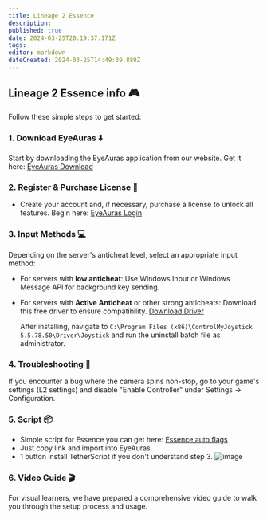```yaml
---
title: Lineage 2 Essence
description: 
published: true
date: 2024-03-25T20:19:37.171Z
tags: 
editor: markdown
dateCreated: 2024-03-25T14:49:39.889Z
---
```


## Lineage 2 Essence info :video_game:

Follow these simple steps to get started:

### 1. Download EyeAuras :arrow_down:

Start by downloading the EyeAuras application from our website. Get it here: [EyeAuras Download](https://eyeauras.net/download)

### 2. Register & Purchase License :key:

- Create your account and, if necessary, purchase a license to unlock all features. Begin here: [EyeAuras Login](https://eyeauras.net/login)

### 3. Input Methods :computer:

Depending on the server's anticheat level, select an appropriate input method:

- For servers with **low anticheat**: Use Windows Input or Windows Message API for background key sending.
- For servers with **Active Anticheat** or other strong anticheats: Download this free driver to ensure compatibility. [Download Driver](https://tetherscript.com/controlmyjoystick-download/)

  After installing, navigate to `C:\Program Files (x86)\ControlMyJoystick 5.5.78.50\Driver\Joystick` and run the uninstall batch file as administrator.

### 4. Troubleshooting :wrench:

If you encounter a bug where the camera spins non-stop, go to your game's settings (L2 settings) and disable "Enable Controller" under Settings -> Configuration.

### 5. Script :package:

- Simple script for Essence you can get here: [Essence auto flags](https://eu.eyeauras.net/share/S20240325120506y5CPVmuwLvC3)
- Just copy link and import into EyeAuras.
- 1 button install TetherScript if you don't understand step 3.
 ![image](https://i.imgur.com/S2ba3Hn.png)

### 6. Video Guide :clapper:

For visual learners, we have prepared a comprehensive video guide to walk you through the setup process and usage.
